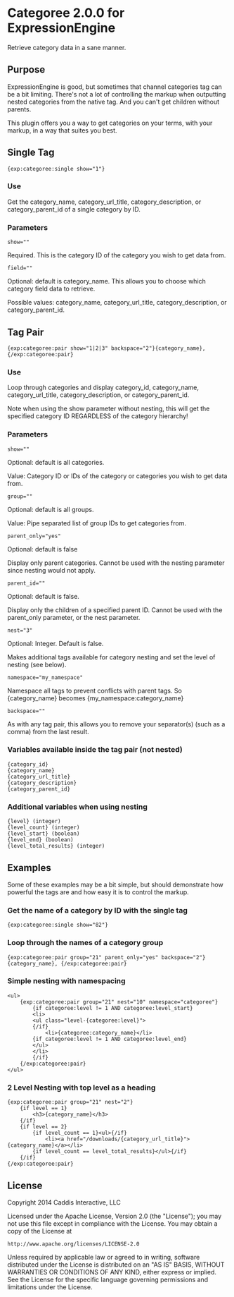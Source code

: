 # Categoree 2.0.0 for ExpressionEngine

Retrieve category data in a sane manner.

## Purpose

ExpressionEngine is good, but sometimes that channel categories tag can be a bit limiting. There's not a lot of controlling the markup when outputting nested categories from the native tag. And you can't get children without parents.

This plugin offers you a way to get categories on your terms, with your markup, in a way that suites you best.

## Single Tag

	{exp:categoree:single show="1"}

### Use

Get the category_name, category_url_title, category_description, or category_parent_id of a single category by ID.

### Parameters

	show=""

Required. This is the category ID of the category you wish to get data from.

	field=""

Optional: default is category_name. This allows you to choose which category field data to retrieve.

Possible values: category_name, category_url_title, category_description, or category_parent_id.

## Tag Pair

	{exp:categoree:pair show="1|2|3" backspace="2"}{category_name}, {/exp:categoree:pair}

### Use

Loop through categories and display category_id, category_name, category_url_title, category_description, or category_parent_id.

Note when using the show parameter without nesting, this will get the specified category ID REGARDLESS of the category hierarchy!

### Parameters

	show=""

Optional: default is all categories.

Value: Category ID or IDs of the category or categories you wish to get data from.

	group=""

Optional: default is all groups.

Value: Pipe separated list of group IDs to get categories from.

	parent_only="yes"

Optional: default is false

Display only parent categories. Cannot be used with the nesting parameter since nesting would not apply.

	parent_id=""

Optional: default is false.

Display only the children of a specified parent ID. Cannot be used with the parent_only parameter, or the nest parameter.

	nest="3"

Optional: Integer. Default is false.

Makes additional tags available for category nesting and set the level of nesting (see below).

	namespace="my_namespace"

Namespace all tags to prevent conflicts with parent tags. So {category_name} becomes {my_namespace:category_name}

	backspace=""

As with any tag pair, this allows you to remove your separator(s) (such as a comma) from the last result.

### Variables available inside the tag pair (not nested)

	{category_id}
	{category_name}
	{category_url_title}
	{category_description}
	{category_parent_id}

### Additional variables when using nesting

	{level} (integer)
	{level_count} (integer)
	{level_start} (boolean)
	{level_end} (boolean)
	{level_total_results} (integer)

## Examples

Some of these examples may be a bit simple, but should demonstrate how powerful the tags are and how easy it is to control the markup.

### Get the name of a category by ID with the single tag

	{exp:categoree:single show="82"}

### Loop through the names of a category group

	{exp:categoree:pair group="21" parent_only="yes" backspace="2"}{category_name}, {/exp:categoree:pair}

### Simple nesting with namespacing

	<ul>
		{exp:categoree:pair group="21" nest="10" namespace="categoree"}
			{if categoree:level != 1 AND categoree:level_start}
			<li>
			<ul class="level-{categoree:level}">
			{/if}
				<li>{categoree:category_name}</li>
			{if categoree:level != 1 AND categoree:level_end}
			</ul>
			</li>
			{/if}
		{/exp:categoree:pair}
	</ul>

### 2 Level Nesting with top level as a heading

	{exp:categoree:pair group="21" nest="2"}
		{if level == 1}
			<h3>{category_name}</h3>
		{/if}
		{if level == 2}
			{if level_count == 1}<ul>{/if}
				<li><a href="/downloads/{category_url_title}">{category_name}</a></li>
			{if level_count == level_total_results}</ul>{/if}
		{/if}
	{/exp:categoree:pair}

## License

Copyright 2014 Caddis Interactive, LLC

Licensed under the Apache License, Version 2.0 (the "License");
you may not use this file except in compliance with the License.
You may obtain a copy of the License at

	http://www.apache.org/licenses/LICENSE-2.0

Unless required by applicable law or agreed to in writing, software
distributed under the License is distributed on an "AS IS" BASIS,
WITHOUT WARRANTIES OR CONDITIONS OF ANY KIND, either express or implied.
See the License for the specific language governing permissions and
limitations under the License.